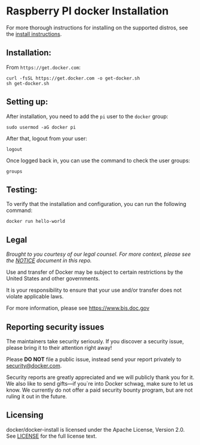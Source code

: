 # Raspberry PI docker Installation
 
For more thorough instructions for installing
on the supported distros, see the [install
instructions](https://docs.docker.com/engine/installation/).


## Installation:

From `https://get.docker.com`:
```shell
curl -fsSL https://get.docker.com -o get-docker.sh
sh get-docker.sh
```

## Setting up:

After installation, you need to add the `pi` user to the `docker` group:

```shell
sudo usermod -aG docker pi
```

After that, logout from your user:
```shell
logout
```

Once logged back in, you can use the command to check the user groups:
```shell
groups
```

## Testing:

To verify that the installation and configuration, you can run the following command:

```shell
docker run hello-world
```

## Legal
*Brought to you courtesy of our legal counsel. For more context,
please see the [NOTICE](NOTICE) document in this repo.*

Use and transfer of Docker may be subject to certain restrictions by the
United States and other governments.

It is your responsibility to ensure that your use and/or transfer does not
violate applicable laws.

For more information, please see https://www.bis.doc.gov

## Reporting security issues

The maintainers take security seriously. If you discover a security issue,
please bring it to their attention right away!

Please **DO NOT** file a public issue, instead send your report privately to
[security@docker.com](mailto:security@docker.com).

Security reports are greatly appreciated and we will publicly thank you for it.
We also like to send gifts—if you`re into Docker schwag, make sure to let
us know. We currently do not offer a paid security bounty program, but are not
ruling it out in the future.

## Licensing

docker/docker-install is licensed under the Apache License, Version 2.0.
See [LICENSE](LICENSE) for the full license text.
